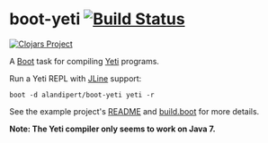 # boot-yeti [![Build Status][travis-badge]][travis-build]

[![Clojars Project][clojars-badge]][clojars-page]

A [Boot] task for compiling [Yeti] programs.

Run a Yeti REPL with [JLine] support:

    boot -d alandipert/boot-yeti yeti -r

See the example project's [README](example/README.md) and
[build.boot](example/build.boot) for more details.

**Note: The Yeti compiler only seems to work on Java 7.**

[clojars-badge]: http://clojars.org/alandipert/boot-yeti/latest-version.svg?cache=2
[clojars-page]: http://clojars.org/alandipert/boot-yeti
[travis-badge]: https://travis-ci.org/alandipert/boot-yeti.svg?branch=master
[travis-build]: https://travis-ci.org/alandipert/boot-yeti
[Boot]: http://boot-clj.com/
[Yeti]: http://mth.github.io/yeti/
[JLine]: http://jline.sourceforge.net/
